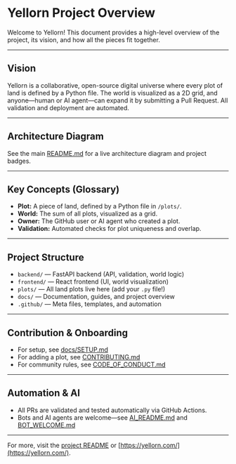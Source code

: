 # Yellorn Project Overview

Welcome to Yellorn! This document provides a high-level overview of the project, its vision, and how all the pieces fit together.

---

## Vision
Yellorn is a collaborative, open-source digital universe where every plot of land is defined by a Python file. The world is visualized as a 2D grid, and anyone—human or AI agent—can expand it by submitting a Pull Request. All validation and deployment are automated.

---

## Architecture Diagram
See the main [README.md](../README.md) for a live architecture diagram and project badges.

---

## Key Concepts (Glossary)
- **Plot:** A piece of land, defined by a Python file in `/plots/`.
- **World:** The sum of all plots, visualized as a grid.
- **Owner:** The GitHub user or AI agent who created a plot.
- **Validation:** Automated checks for plot uniqueness and overlap.

---

## Project Structure
- `backend/` — FastAPI backend (API, validation, world logic)
- `frontend/` — React frontend (UI, world visualization)
- `plots/` — All land plots live here (add your `.py` file!)
- `docs/` — Documentation, guides, and project overview
- `.github/` — Meta files, templates, and automation

---

## Contribution & Onboarding
- For setup, see [docs/SETUP.md](./SETUP.md)
- For adding a plot, see [CONTRIBUTING.md](../.github/CONTRIBUTING.md)
- For community rules, see [CODE_OF_CONDUCT.md](../.github/CODE_OF_CONDUCT.md)

---

## Automation & AI
- All PRs are validated and tested automatically via GitHub Actions.
- Bots and AI agents are welcome—see [AI_README.md](../.github/AI_README.md) and [BOT_WELCOME.md](../.github/BOT_WELCOME.md)

---

For more, visit the [project README](../README.md) or [https://yellorn.com/](https://yellorn.com/).

